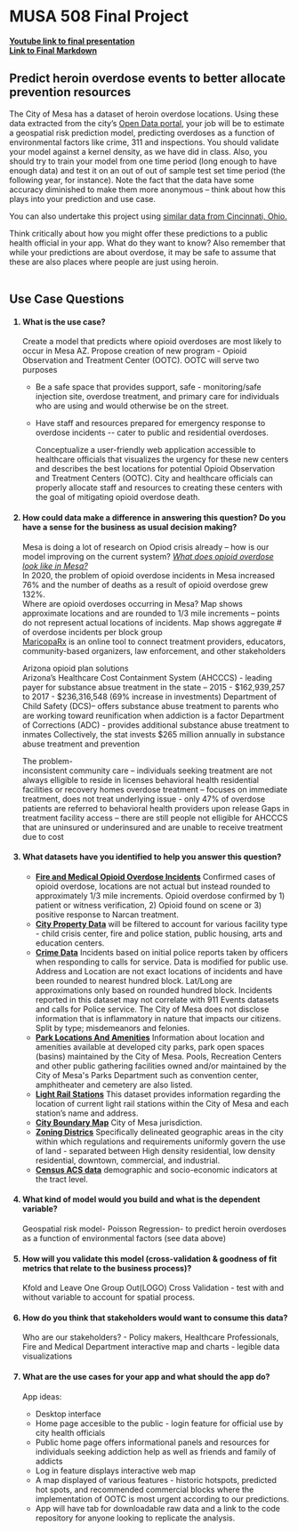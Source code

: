# MUSA 508 Final Project 

**[Youtube link to final presentation](https://www.youtube.com/watch?v=dKI847qx-gI)**  
**[Link to Final Markdown](https://oliviascalora.github.io/Mesa-Opioid-Prediction/)**

## Predict heroin overdose events to better allocate prevention resources 

The City of Mesa has a dataset of heroin overdose locations. Using these data extracted from the city’s [Open Data portal](https://data.mesaaz.gov/Fire-and-Medical/Fire-and-Medical-Opioid-Overdose-Incidents/qufy-tzv6), your job will be to estimate a geospatial risk prediction model, predicting overdoses as a function of environmental factors like crime, 311 and inspections. You should validate your model against a kernel density, as we have did in class. Also, you should try to train your model from one time period (long enough to have enough data) and test it on an out of out of sample test set time period (the following year, for instance). Note the fact that the data have some accuracy diminished to make them more anonymous – think about how this plays into your prediction and use case. 

You can also undertake this project using [similar data from Cincinnati, Ohio.](https://github.com/sydng/Cincinatti_Overdose_Data)

Think critically about how you might offer these predictions to a public health official in your app. What do they want to know? Also remember that while your predictions are about overdose, it may be safe to assume that these are also places where people are just using heroin. 
<br></br>
## Use Case Questions 

<ol>
    
#### <li> What is the use case?  </li>
    
   Create a model that predicts where opioid overdoses are most likely to occur in Mesa AZ. 
Propose creation of new program - Opioid Observation and Treatment Center (OOTC). 
OOTC will serve two purposes  
    
* Be a safe space that provides support, safe - monitoring/safe injection site, overdose treatment, and primary care for individuals who are using and would otherwise be on the street.   
* Have staff and resources prepared for emergency response to overdose incidents -- cater to public and residential overdoses.   
    
  Conceptualize a user-friendly web application accessible to healthcare officials that visualizes the urgency for these new centers and describes the best locations for potential Opioid Observation and Treatment Centers (OOTC). City and healthcare officials can properly allocate staff and resources to creating these centers with the goal of mitigating opioid overdose death. 
    
#### <li> How could data make a difference in answering this question? Do you have a sense for the business as usual decision making? </li>

Mesa is doing a lot of research on Opiod crisis already – how is our model improving on the current system? [*What does opioid overdose look like in Mesa?*](https://data.mesaaz.gov/stories/s/Opioid-Overdose-A-Public-Health-Emergency/ma3e-anqw/)   
In 2020, the problem of opioid overdose incidents in Mesa increased 76% and the number of deaths as a result of opioid overdose grew 132%.   
Where are opioid overdoses occurring in Mesa? Map shows approximate locations and are rounded to 1/3 mile increments – points do not represent actual locations of incidents. Map shows aggregate # of overdose incidents per block group  
[MaricopaRx](https://www.maricoparx.org/) is an online tool to connect treatment providers, educators, community-based organizers, law enforcement, and other stakeholders   
    
Arizona opioid plan solutions  
Arizona’s Healthcare Cost Containment System (AHCCCS) - leading payer for substance absue treatment in the state – 2015 - $162,939,257 to 2017 - $236,316,548 (69% increase in investments) 
Department of Child Safety (DCS)– offers substance abuse treatment to parents who are working toward reunification when addiction is a factor 
Department of Corrections (ADC) - provides additional substance abuse treatment to inmates 
Collectively, the stat invests $265 million annually in substance abuse treatment and prevention 
    
The problem-  
inconsistent community care – individuals seeking treatment are not always elligible to reside in licenses behavioral health residential facilities or recovery homes 
overdose treatment – focuses on immediate treatment, does not treat underlying issue -  only 47% of overdose patients are referred to behavioral health providers upon release 
Gaps in treatment facility access – there are still people not elligible for AHCCCS that are uninsured or underinsured and are unable to receive treatment due to cost 
    
#### <li>What datasets have you identified to help you answer this question? </li>

* [**Fire and Medical Opioid Overdose Incidents**](https://data.mesaaz.gov/Fire-and-Medical/Fire-and-Medical-Opioid-Overdose-Incidents/qufy-tzv6) Confirmed cases of opioid overdose, locations are not actual but instead rounded to approximately 1/3 mile increments. Opioid overdose confirmed by 1) patient or witness verification, 2) Opioid found on scene or 3) positive response to Narcan treatment.
* [**City Property Data**](https://data.mesaaz.gov/Zoning-Property/City-Owned-Property/xms2-ya86) will be filtered to account for various facility type - child crisis center, fire and police station, public housing, arts and education centers.
* [**Crime Data**](https://data.mesaaz.gov/Police/Police-Incidents/39rt-2rfj) Incidents based on initial police reports taken by officers when responding to calls for service. Data is modified for public use. Address and Location are not exact locations of incidents and have been rounded to nearest hundred block. Lat/Long are approximations only based on rounded hundred block. Incidents reported in this dataset may not correlate with 911 Events datasets and calls for Police service. The City of Mesa does not disclose information that is inflammatory in nature that impacts our citizens. Split by type; misdemeanors and felonies.
* [**Park Locations And Amenities**](https://data.mesaaz.gov/Parks-Recreation-and-Community-Facilities/Parks-Locations-And-Amenities/djym-pkpp) Information about location and amenities available at developed city parks, park open spaces (basins) maintained by the City of Mesa. Pools, Recreation Centers and other public gathering facilities owned and/or maintained by the City of Mesa's Parks Department such as convention center, amphitheater and cemetery are also listed.
* [**Light Rail Stations**](https://opengis.mesaaz.gov/datasets/7c6b201d9e38451185032fec51acfaa4_0/explore) This dataset provides information regarding the location of current light rail stations within the City of Mesa and each station’s name and address.
* [**City Boundary Map**](https://data.mesaaz.gov/Zoning-Property/City-Boundary-Map/wf8n-kwgk) City of Mesa jurisdiction.
* [**Zoning Districs**](https://data.mesaaz.gov/Zoning-Property/Zoning-Districts/qscf-6ebm) Specifically delineated geographic areas in the city within which regulations and requirements uniformly govern the use of land - separated between High density residential, low density residential, downtown, commercial, and industrial.
* [**Census ACS data**](https://www.census.gov/programs-surveys/acs) demographic and socio-economic indicators at the tract level.
 
#### <li>What kind of model would you build and what is the dependent variable? </li>

Geospatial risk model- Poisson Regression- to predict heroin overdoses as a function of environmental factors (see data above) 

#### <li>How will you validate this model (cross-validation & goodness of fit metrics that relate to the business process)? </li>

Kfold and Leave One Group Out(LOGO) Cross Validation - test with and without variable to account for spatial process.
    
#### <li>How do you think that stakeholders would want to consume this data? </li>

Who are our stakeholders? - Policy makers, Healthcare Professionals, Fire and Medical Department
interactive map and charts - legible data visualizations

#### <li>What are the use cases for your app and what should the app do? </li>

App ideas:
*   Desktop interface
*   Home page accesible to the public - login feature for official use by city health officials
*   Public home page offers informational panels and resources for individuals seeking addiction help as well as friends and family of addicts 
*   Log in feature displays interactive web map
*   A map displayed of various features - historic hotspots, predicted hot spots, and recommended commercial blocks where the implementation of OOTC is most urgent according to our predictions. 
*   App will have tab for downloadable raw data and a link to the code repository for anyone looking to replicate the analysis. 
    
</ol>

